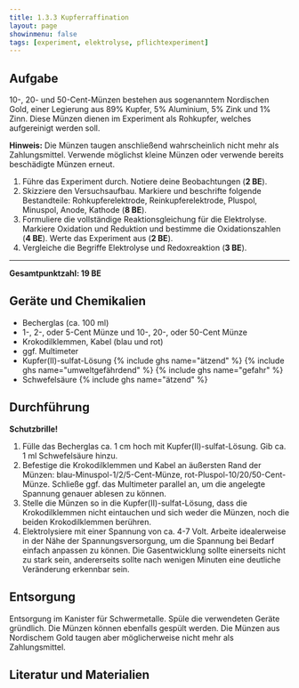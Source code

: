 ```yaml
---
title: 1.3.3 Kupferraffination
layout: page
showinmenu: false
tags: [experiment, elektrolyse, pflichtexperiment]
---
```


## Aufgabe

10-, 20- und 50-Cent-Münzen bestehen aus sogenanntem Nordischen Gold, einer Legierung aus 89% Kupfer, 5% Aluminium, 5% Zink und 1% Zinn. Diese Münzen dienen im Experiment als Rohkupfer, welches aufgereinigt werden soll.

**Hinweis:** Die Münzen taugen anschließend wahrscheinlich nicht mehr als Zahlungsmittel. Verwende möglichst kleine Münzen oder verwende bereits beschädigte Münzen erneut.

1. Führe das Experiment durch. Notiere deine Beobachtungen (**2 BE**).
2. Skizziere den Versuchsaufbau. Markiere und beschrifte folgende Bestandteile: Rohkupferelektrode, Reinkupferelektrode, Pluspol, Minuspol, Anode, Kathode (**8 BE**).
3. Formuliere die vollständige Reaktionsgleichung für die Elektrolyse. Markiere Oxidation und Reduktion und bestimme die Oxidationszahlen (**4 BE**). Werte das Experiment aus (**2 BE**).
4. Vergleiche die Begriffe Elektrolyse und Redoxreaktion (**3 BE**).

---

**Gesamtpunktzahl: 19 BE**

## Geräte und Chemikalien

- Becherglas (ca. 100 ml)
- 1-, 2-, oder 5-Cent Münze und 10-, 20-, oder 50-Cent Münze
- Krokodilklemmen, Kabel (blau und rot)
- ggf. Multimeter
- Kupfer(II)-sulfat-Lösung {% include ghs name="ätzend" %} {% include ghs name="umweltgefährdend" %} {% include ghs name="gefahr" %} 
- Schwefelsäure {% include ghs name="ätzend" %} 

## Durchführung

**Schutzbrille!**

1. Fülle das Becherglas ca. 1 cm hoch mit Kupfer(II)-sulfat-Lösung. Gib ca. 1 ml Schwefelsäure hinzu.
2. Befestige die Krokodilklemmen und Kabel an äußersten Rand der Münzen: blau-Minuspol-1/2/5-Cent-Münze, rot-Pluspol-10/20/50-Cent-Münze. Schließe ggf. das Multimeter parallel an, um die angelegte Spannung genauer ablesen zu können.
3. Stelle die Münzen so in die Kupfer(II)-sulfat-Lösung, dass die Krokodilklemmen nicht eintauchen und sich weder die Münzen, noch die beiden Krokodilklemmen berühren.
4. Elektrolysiere mit einer Spannung von ca. 4-7 Volt. Arbeite idealerweise in der Nähe der Spannungsversorgung, um die Spannung bei Bedarf einfach anpassen zu können. Die Gasentwicklung sollte einerseits nicht zu stark sein, andererseits sollte nach wenigen Minuten eine deutliche Veränderung erkennbar sein.

## Entsorgung

Entsorgung im Kanister für Schwermetalle. Spüle die verwendeten Geräte gründlich. Die Münzen können ebenfalls gespült werden. Die Münzen aus Nordischem Gold taugen aber möglicherweise nicht mehr als Zahlungsmittel.

## Literatur und Materialien

